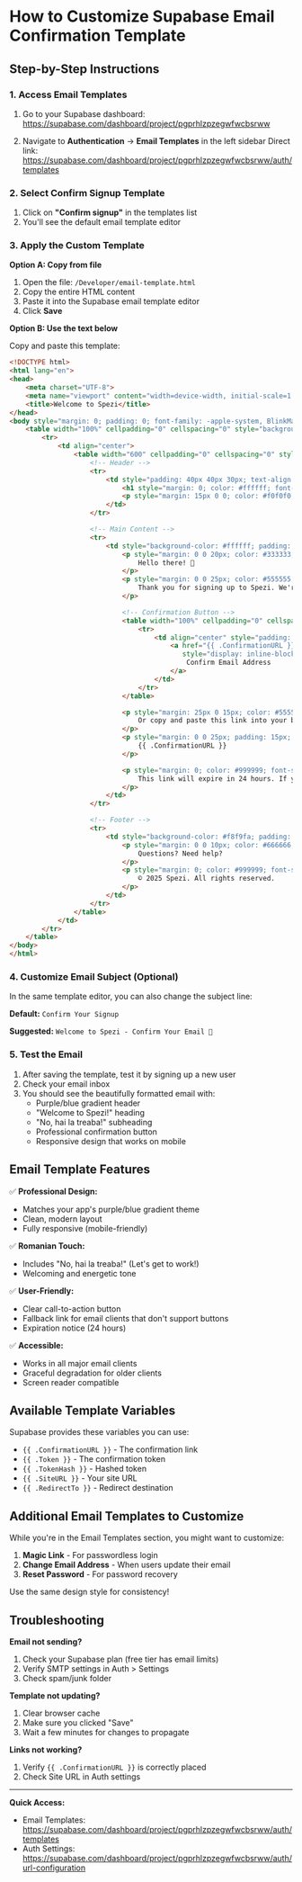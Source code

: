 # How to Customize Supabase Email Confirmation Template

## Step-by-Step Instructions

### 1. Access Email Templates

1. Go to your Supabase dashboard:
   https://supabase.com/dashboard/project/pgprhlzpzegwfwcbsrww

2. Navigate to **Authentication** → **Email Templates** in the left sidebar
   Direct link: https://supabase.com/dashboard/project/pgprhlzpzegwfwcbsrww/auth/templates

### 2. Select Confirm Signup Template

1. Click on **"Confirm signup"** in the templates list
2. You'll see the default email template editor

### 3. Apply the Custom Template

**Option A: Copy from file**
1. Open the file: `/Developer/email-template.html`
2. Copy the entire HTML content
3. Paste it into the Supabase email template editor
4. Click **Save**

**Option B: Use the text below**

Copy and paste this template:

```html
<!DOCTYPE html>
<html lang="en">
<head>
    <meta charset="UTF-8">
    <meta name="viewport" content="width=device-width, initial-scale=1.0">
    <title>Welcome to Spezi</title>
</head>
<body style="margin: 0; padding: 0; font-family: -apple-system, BlinkMacSystemFont, 'Segoe UI', 'Roboto', 'Oxygen', 'Ubuntu', 'Cantarell', sans-serif; background-color: #f5f7fa;">
    <table width="100%" cellpadding="0" cellspacing="0" style="background-color: #f5f7fa; padding: 40px 20px;">
        <tr>
            <td align="center">
                <table width="600" cellpadding="0" cellspacing="0" style="background: linear-gradient(135deg, #667eea 0%, #764ba2 100%); border-radius: 12px; overflow: hidden; box-shadow: 0 10px 40px rgba(0, 0, 0, 0.1);">
                    <!-- Header -->
                    <tr>
                        <td style="padding: 40px 40px 30px; text-align: center;">
                            <h1 style="margin: 0; color: #ffffff; font-size: 32px; font-weight: 700;">Welcome to Spezi!</h1>
                            <p style="margin: 15px 0 0; color: #f0f0f0; font-size: 18px; font-weight: 500;">No, hai la treaba!</p>
                        </td>
                    </tr>

                    <!-- Main Content -->
                    <tr>
                        <td style="background-color: #ffffff; padding: 40px;">
                            <p style="margin: 0 0 20px; color: #333333; font-size: 16px; line-height: 1.6;">
                                Hello there! 👋
                            </p>
                            <p style="margin: 0 0 25px; color: #555555; font-size: 15px; line-height: 1.6;">
                                Thank you for signing up to Spezi. We're excited to have you on board! To get started, please confirm your email address by clicking the button below.
                            </p>

                            <!-- Confirmation Button -->
                            <table width="100%" cellpadding="0" cellspacing="0">
                                <tr>
                                    <td align="center" style="padding: 20px 0;">
                                        <a href="{{ .ConfirmationURL }}"
                                           style="display: inline-block; padding: 16px 40px; background: linear-gradient(135deg, #667eea 0%, #764ba2 100%); color: #ffffff; text-decoration: none; border-radius: 8px; font-size: 16px; font-weight: 600; box-shadow: 0 4px 15px rgba(102, 126, 234, 0.4);">
                                            Confirm Email Address
                                        </a>
                                    </td>
                                </tr>
                            </table>

                            <p style="margin: 25px 0 15px; color: #555555; font-size: 14px; line-height: 1.6;">
                                Or copy and paste this link into your browser:
                            </p>
                            <p style="margin: 0 0 25px; padding: 15px; background-color: #f8f9fa; border-left: 4px solid #667eea; border-radius: 4px; word-wrap: break-word; color: #667eea; font-size: 13px;">
                                {{ .ConfirmationURL }}
                            </p>

                            <p style="margin: 0; color: #999999; font-size: 13px; line-height: 1.5;">
                                This link will expire in 24 hours. If you didn't create an account with Spezi, you can safely ignore this email.
                            </p>
                        </td>
                    </tr>

                    <!-- Footer -->
                    <tr>
                        <td style="background-color: #f8f9fa; padding: 30px 40px; text-align: center; border-top: 1px solid #e1e8ed;">
                            <p style="margin: 0 0 10px; color: #666666; font-size: 14px;">
                                Questions? Need help?
                            </p>
                            <p style="margin: 0; color: #999999; font-size: 12px;">
                                © 2025 Spezi. All rights reserved.
                            </p>
                        </td>
                    </tr>
                </table>
            </td>
        </tr>
    </table>
</body>
</html>
```

### 4. Customize Email Subject (Optional)

In the same template editor, you can also change the subject line:

**Default:** `Confirm Your Signup`

**Suggested:** `Welcome to Spezi - Confirm Your Email 🚀`

### 5. Test the Email

1. After saving the template, test it by signing up a new user
2. Check your email inbox
3. You should see the beautifully formatted email with:
   - Purple/blue gradient header
   - "Welcome to Spezi!" heading
   - "No, hai la treaba!" subheading
   - Professional confirmation button
   - Responsive design that works on mobile

## Email Template Features

✅ **Professional Design:**
- Matches your app's purple/blue gradient theme
- Clean, modern layout
- Fully responsive (mobile-friendly)

✅ **Romanian Touch:**
- Includes "No, hai la treaba!" (Let's get to work!)
- Welcoming and energetic tone

✅ **User-Friendly:**
- Clear call-to-action button
- Fallback link for email clients that don't support buttons
- Expiration notice (24 hours)

✅ **Accessible:**
- Works in all major email clients
- Graceful degradation for older clients
- Screen reader compatible

## Available Template Variables

Supabase provides these variables you can use:

- `{{ .ConfirmationURL }}` - The confirmation link
- `{{ .Token }}` - The confirmation token
- `{{ .TokenHash }}` - Hashed token
- `{{ .SiteURL }}` - Your site URL
- `{{ .RedirectTo }}` - Redirect destination

## Additional Email Templates to Customize

While you're in the Email Templates section, you might want to customize:

1. **Magic Link** - For passwordless login
2. **Change Email Address** - When users update their email
3. **Reset Password** - For password recovery

Use the same design style for consistency!

## Troubleshooting

**Email not sending?**
1. Check your Supabase plan (free tier has email limits)
2. Verify SMTP settings in Auth > Settings
3. Check spam/junk folder

**Template not updating?**
1. Clear browser cache
2. Make sure you clicked "Save"
3. Wait a few minutes for changes to propagate

**Links not working?**
1. Verify `{{ .ConfirmationURL }}` is correctly placed
2. Check Site URL in Auth settings

---

**Quick Access:**
- Email Templates: https://supabase.com/dashboard/project/pgprhlzpzegwfwcbsrww/auth/templates
- Auth Settings: https://supabase.com/dashboard/project/pgprhlzpzegwfwcbsrww/auth/url-configuration
